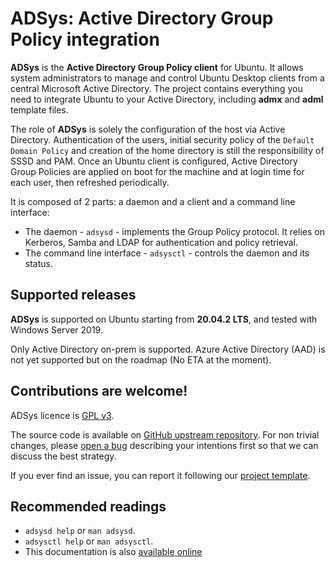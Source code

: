 # ADSys: Active Directory Group Policy integration

**ADSys** is the **Active Directory Group Policy client** for Ubuntu. It allows system administrators to manage and control Ubuntu Desktop clients from a central Microsoft Active Directory.
The project contains everything you need to integrate Ubuntu to your Active Directory, including **admx** and **adml** template files.

The role of **ADSys** is solely the configuration of the host via Active Directory. Authentication of the users, initial security policy of the `Default Domain Policy` and creation of the home directory is still the responsibility of SSSD and PAM.
Once an Ubuntu client is configured, Active Directory Group Policies are applied on boot for the machine and at login time for each user, then refreshed periodically.

It is composed of 2 parts: a daemon and a client and a command line interface:

* The daemon - `adsysd` - implements the Group Policy protocol. It relies on Kerberos, Samba and LDAP for authentication and policy retrieval.
* The command line interface - `adsysctl` - controls the daemon and its status.

## Supported releases

**ADSys** is supported on Ubuntu starting from **20.04.2 LTS**, and tested with Windows Server 2019.

Only Active Directory on-prem is supported. Azure Active Directory (AAD) is not yet supported but on the roadmap (No ETA at the moment).

## Contributions are welcome!

ADSys licence is [GPL v3](https://github.com/ubuntu/adsys/blob/main/LICENSE).

The source code is available on [GitHub upstream repository](https://github.com/ubuntu/adsys). For non trivial changes, please [open a bug](https://github.com/ubuntu/adsys/issues/new) describing your intentions first so that we can discuss the best strategy.

If you ever find an issue, you can report it following our [project template](https://github.com/ubuntu/adsys/issues/new).

## Recommended readings

* `adsysd help` or `man adsysd`.
* `adsysctl help` or `man adsysctl`.
* This documentation is also [available online](https://github.com/ubuntu/adsys/wiki)
